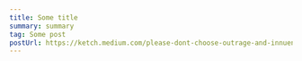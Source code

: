 ```yaml
---
title: Some title
summary: summary
tag: Some post
postUrl: https://ketch.medium.com/please-dont-choose-outrage-and-innuendo-when-the-real-story-is-better-bebe6b1e2f21
---
```

